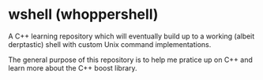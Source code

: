 wshell (whoppershell)
==========

A C++ learning repository which will eventually build up to a working
(albeit derptastic) shell with custom Unix command implementations.

The general purpose of this repository is to help me pratice up on C++
and learn more about the C++ boost library.

